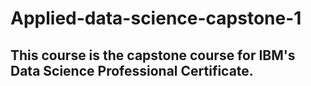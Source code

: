 # Applied-data-science-capstone-1
## This course is the capstone course for IBM's Data Science Professional Certificate. 
